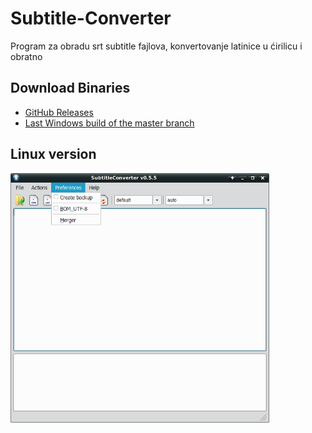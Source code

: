 # Subtitle-Converter

Program za obradu srt subtitle fajlova, konvertovanje latinice u ćirilicu i obratno

## Download Binaries

* [GitHub Releases](https://github.com/padovaSR/subtitle-converter/releases)
* [Last Windows build of the master branch](https://github.com/padovaSR/subtitle-converter/files/1822350/Subtitle.Converter-0.5.5.zip)

## Linux version


<img src="resources/screen1.png" width="414" height="399">
